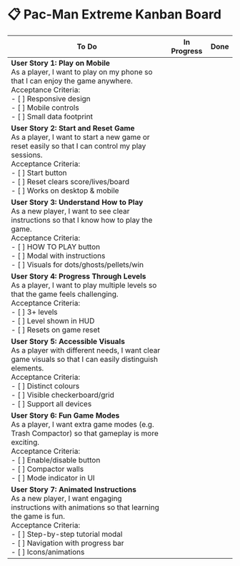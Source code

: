 # 📋 Pac-Man Extreme Kanban Board

| To Do | In Progress | Done |
|-------|-------------|------|
| **User Story 1: Play on Mobile**<br>As a player, I want to play on my phone so that I can enjoy the game anywhere.<br>Acceptance Criteria:<br> - [ ] Responsive design<br> - [ ] Mobile controls<br> - [ ] Small data footprint |  |  |
| **User Story 2: Start and Reset Game**<br>As a player, I want to start a new game or reset easily so that I can control my play sessions.<br>Acceptance Criteria:<br> - [ ] Start button<br> - [ ] Reset clears score/lives/board<br> - [ ] Works on desktop & mobile |  |  |
| **User Story 3: Understand How to Play**<br>As a new player, I want to see clear instructions so that I know how to play the game.<br>Acceptance Criteria:<br> - [ ] HOW TO PLAY button<br> - [ ] Modal with instructions<br> - [ ] Visuals for dots/ghosts/pellets/win |  |  |
| **User Story 4: Progress Through Levels**<br>As a player, I want to play multiple levels so that the game feels challenging.<br>Acceptance Criteria:<br> - [ ] 3+ levels<br> - [ ] Level shown in HUD<br> - [ ] Resets on game reset |  |  |
| **User Story 5: Accessible Visuals**<br>As a player with different needs, I want clear game visuals so that I can easily distinguish elements.<br>Acceptance Criteria:<br> - [ ] Distinct colours<br> - [ ] Visible checkerboard/grid<br> - [ ] Support all devices |  |  |
| **User Story 6: Fun Game Modes**<br>As a player, I want extra game modes (e.g. Trash Compactor) so that gameplay is more exciting.<br>Acceptance Criteria:<br> - [ ] Enable/disable button<br> - [ ] Compactor walls<br> - [ ] Mode indicator in UI |  |  |
| **User Story 7: Animated Instructions**<br>As a new player, I want engaging instructions with animations so that learning the game is fun.<br>Acceptance Criteria:<br> - [ ] Step-by-step tutorial modal<br> - [ ] Navigation with progress bar<br> - [ ] Icons/animations |  |  |
